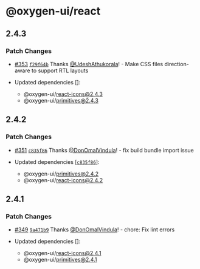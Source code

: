 # @oxygen-ui/react

## 2.4.3

### Patch Changes

- [#353](https://github.com/wso2/oxygen-ui/pull/353)
  [`f29f64b`](https://github.com/wso2/oxygen-ui/commit/f29f64b59d59d22850125d6c9dde42eb7f68e38e) Thanks
  [@UdeshAthukorala](https://github.com/UdeshAthukorala)! - Make CSS files direction-aware to support RTL layouts

- Updated dependencies []:
  - @oxygen-ui/react-icons@2.4.3
  - @oxygen-ui/primitives@2.4.3

## 2.4.2

### Patch Changes

- [#351](https://github.com/wso2/oxygen-ui/pull/351)
  [`c835f86`](https://github.com/wso2/oxygen-ui/commit/c835f8694b77351c94a6ab0687d510d67a600783) Thanks
  [@DonOmalVindula](https://github.com/DonOmalVindula)! - fix build bundle import issue

- Updated dependencies [[`c835f86`](https://github.com/wso2/oxygen-ui/commit/c835f8694b77351c94a6ab0687d510d67a600783)]:
  - @oxygen-ui/primitives@2.4.2
  - @oxygen-ui/react-icons@2.4.2

## 2.4.1

### Patch Changes

- [#349](https://github.com/wso2/oxygen-ui/pull/349)
  [`9a471b9`](https://github.com/wso2/oxygen-ui/commit/9a471b949316fc48a8a9e16ef1eea11666fa69b7) Thanks
  [@DonOmalVindula](https://github.com/DonOmalVindula)! - chore: Fix lint errors

- Updated dependencies []:
  - @oxygen-ui/react-icons@2.4.1
  - @oxygen-ui/primitives@2.4.1
